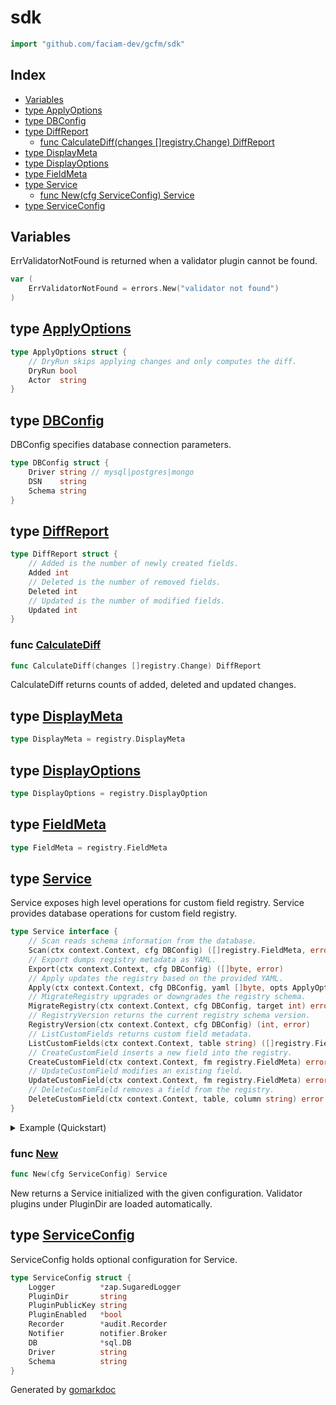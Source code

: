 <!-- Code generated by gomarkdoc. DO NOT EDIT -->

# sdk

```go
import "github.com/faciam-dev/gcfm/sdk"
```

## Index

- [Variables](<#variables>)
- [type ApplyOptions](<#ApplyOptions>)
- [type DBConfig](<#DBConfig>)
- [type DiffReport](<#DiffReport>)
  - [func CalculateDiff\(changes \[\]registry.Change\) DiffReport](<#CalculateDiff>)
- [type DisplayMeta](<#DisplayMeta>)
- [type DisplayOptions](<#DisplayOptions>)
- [type FieldMeta](<#FieldMeta>)
- [type Service](<#Service>)
  - [func New\(cfg ServiceConfig\) Service](<#New>)
- [type ServiceConfig](<#ServiceConfig>)


## Variables

<a name="ErrValidatorNotFound"></a>ErrValidatorNotFound is returned when a validator plugin cannot be found.

```go
var (
    ErrValidatorNotFound = errors.New("validator not found")
)
```

<a name="ApplyOptions"></a>
## type [ApplyOptions](<https://github.com/faciam-dev/gcfm/blob/main/sdk/service.go#L67-L71>)



```go
type ApplyOptions struct {
    // DryRun skips applying changes and only computes the diff.
    DryRun bool
    Actor  string
}
```

<a name="DBConfig"></a>
## type [DBConfig](<https://github.com/faciam-dev/gcfm/blob/main/sdk/config.go#L12-L16>)

DBConfig specifies database connection parameters.

```go
type DBConfig struct {
    Driver string // mysql|postgres|mongo
    DSN    string
    Schema string
}
```

<a name="DiffReport"></a>
## type [DiffReport](<https://github.com/faciam-dev/gcfm/blob/main/sdk/service.go#L73-L80>)



```go
type DiffReport struct {
    // Added is the number of newly created fields.
    Added int
    // Deleted is the number of removed fields.
    Deleted int
    // Updated is the number of modified fields.
    Updated int
}
```

<a name="CalculateDiff"></a>
### func [CalculateDiff](<https://github.com/faciam-dev/gcfm/blob/main/sdk/apply.go#L151>)

```go
func CalculateDiff(changes []registry.Change) DiffReport
```

CalculateDiff returns counts of added, deleted and updated changes.

<a name="DisplayMeta"></a>
## type [DisplayMeta](<https://github.com/faciam-dev/gcfm/blob/main/sdk/types.go#L7>)



```go
type DisplayMeta = registry.DisplayMeta
```

<a name="DisplayOptions"></a>
## type [DisplayOptions](<https://github.com/faciam-dev/gcfm/blob/main/sdk/types.go#L9>)



```go
type DisplayOptions = registry.DisplayOption
```

<a name="FieldMeta"></a>
## type [FieldMeta](<https://github.com/faciam-dev/gcfm/blob/main/sdk/types.go#L5>)



```go
type FieldMeta = registry.FieldMeta
```

<a name="Service"></a>
## type [Service](<https://github.com/faciam-dev/gcfm/blob/main/sdk/service.go#L17-L36>)

Service exposes high level operations for custom field registry. Service provides database operations for custom field registry.

```go
type Service interface {
    // Scan reads schema information from the database.
    Scan(ctx context.Context, cfg DBConfig) ([]registry.FieldMeta, error)
    // Export dumps registry metadata as YAML.
    Export(ctx context.Context, cfg DBConfig) ([]byte, error)
    // Apply updates the registry based on the provided YAML.
    Apply(ctx context.Context, cfg DBConfig, yaml []byte, opts ApplyOptions) (DiffReport, error)
    // MigrateRegistry upgrades or downgrades the registry schema.
    MigrateRegistry(ctx context.Context, cfg DBConfig, target int) error
    // RegistryVersion returns the current registry schema version.
    RegistryVersion(ctx context.Context, cfg DBConfig) (int, error)
    // ListCustomFields returns custom field metadata.
    ListCustomFields(ctx context.Context, table string) ([]registry.FieldMeta, error)
    // CreateCustomField inserts a new field into the registry.
    CreateCustomField(ctx context.Context, fm registry.FieldMeta) error
    // UpdateCustomField modifies an existing field.
    UpdateCustomField(ctx context.Context, fm registry.FieldMeta) error
    // DeleteCustomField removes a field from the registry.
    DeleteCustomField(ctx context.Context, table, column string) error
}
```

<details><summary>Example (Quickstart)</summary>
<p>



```go
package main

import (
	"context"
	"log"

	"github.com/faciam-dev/gcfm/sdk"
)

func main() {
	ctx := context.Background()
	svc := sdk.New(sdk.ServiceConfig{})
	cfg := sdk.DBConfig{
		DSN:    "mysql://user:pass@tcp(localhost:3306)/app",
		Schema: "app",
	}

	yaml, err := svc.Export(ctx, cfg)
	if err != nil {
		log.Fatal(err)
	}

	if _, err := svc.Apply(ctx, cfg, yaml, sdk.ApplyOptions{DryRun: true}); err != nil {
		log.Fatal(err)
	}

	if err := svc.MigrateRegistry(ctx, cfg, 0); err != nil {
		log.Fatal(err)
	}
}
```

</p>
</details>

<a name="New"></a>
### func [New](<https://github.com/faciam-dev/gcfm/blob/main/sdk/service.go#L40>)

```go
func New(cfg ServiceConfig) Service
```

New returns a Service initialized with the given configuration. Validator plugins under PluginDir are loaded automatically.

<a name="ServiceConfig"></a>
## type [ServiceConfig](<https://github.com/faciam-dev/gcfm/blob/main/sdk/config.go#L19-L29>)

ServiceConfig holds optional configuration for Service.

```go
type ServiceConfig struct {
    Logger          *zap.SugaredLogger
    PluginDir       string
    PluginPublicKey string
    PluginEnabled   *bool
    Recorder        *audit.Recorder
    Notifier        notifier.Broker
    DB              *sql.DB
    Driver          string
    Schema          string
}
```

Generated by [gomarkdoc](<https://github.com/princjef/gomarkdoc>)
